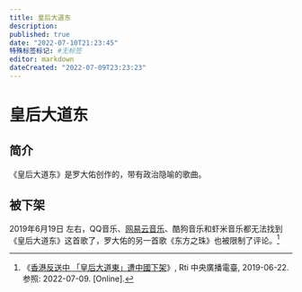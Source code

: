 ```yaml
---
title: 皇后大道东
description:
published: true
date: "2022-07-10T21:23:45"
特殊标签标记: #无标签
editor: markdown
dateCreated: "2022-07-09T23:23:23"
---
```


# 皇后大道东

## 简介

《皇后大道东》是罗大佑创作的，带有政治隐喻的歌曲。

## 被下架

2019年6月19日 左右，QQ音乐、[网易云音乐][]、酷狗音乐和虾米音乐都无法找到《皇后大道东》这首歌了，罗大佑的另一首歌《东方之珠》也被限制了评论。[^2024914]

[网易云音乐]: /company/网易/网易云音乐.md

[^2024914]: 《[香港反送中 「皇后大道東」遭中國下架](https://web.archive.org/web/20190902143654/https://www.rti.org.tw/news/view/id/2024914)》, Rti 中央廣播電臺, 2019-06-22. 参照: 2022-07-09. [Online].
